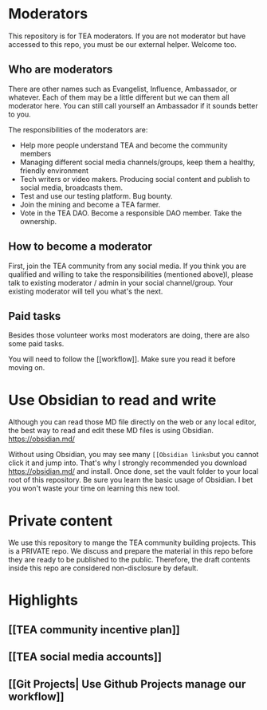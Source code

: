 # Moderators

This repository is for TEA moderators. If you are not moderator but have accessed to this repo, you must be our external helper. Welcome too.

## Who are moderators
There are other names such as Evangelist, Influence, Ambassador, or whatever. Each of them may be a little different but we can them all moderator here. You can still call yourself an Ambassador if it sounds better to you.

The responsibilities of the moderators are:
- Help more people understand TEA and become the community members
- Managing different social media channels/groups, keep them a healthy, friendly environment
- Tech writers or video makers. Producing social content and publish to social media, broadcasts them. 
- Test and use our testing platform. Bug bounty.
- Join the mining and become a TEA farmer.
- Vote in the TEA DAO. Become a responsible DAO member. Take the ownership.

## How to become a moderator

First, join the TEA community from any social media.
If you think you are qualified and willing to take the responsibilities (mentioned above)l, please talk to existing moderator / admin in your social channel/group. Your existing moderator will tell you what's the next.

## Paid tasks
Besides those volunteer works most moderators are doing, there are also some paid tasks.

You will need to follow the [[workflow]]. Make sure you read it before moving on.


# Use Obsidian to read and write
Although you can read those MD file directly on the web or any local editor, the best way to read and edit these MD files is using Obsidian. https://obsidian.md/ 

Without using Obsidian, you may see many `[[Obsidian links`but you cannot click it and jump into.  That's why I strongly recommended you download https://obsidian.md/ and install. Once done, set the vault folder to your local  root of this  repository. Be sure you learn the basic usage of Obsidian. I bet you won't waste your time on learning this new tool. 

# Private content

We use this repository to mange the TEA community building projects. This is a PRIVATE repo. We discuss and prepare the material in this repo before they are ready to be published to the public. Therefore, the draft contents inside this repo are considered non-disclosure by default.

# Highlights
## [[TEA community incentive plan]]
## [[TEA  social media accounts]]
## [[Git Projects| Use Github Projects manage our workflow]]
